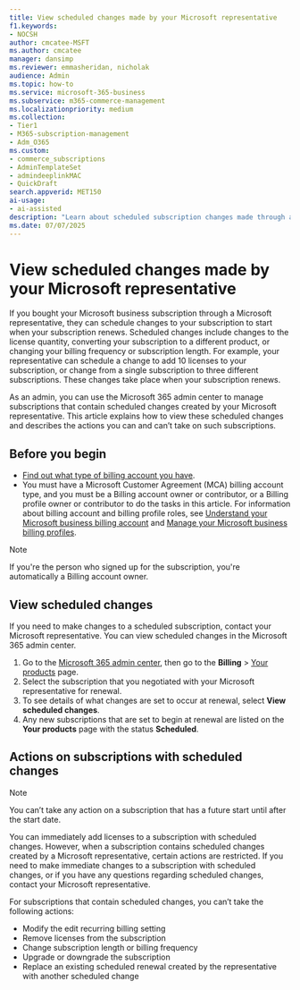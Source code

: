 ```yaml
---
title: View scheduled changes made by your Microsoft representative
f1.keywords:
- NOCSH
author: cmcatee-MSFT
ms.author: cmcatee
manager: dansimp
ms.reviewer: emmasheridan, nicholak
audience: Admin
ms.topic: how-to
ms.service: microsoft-365-business
ms.subservice: m365-commerce-management
ms.localizationpriority: medium
ms.collection:
- Tier1
- M365-subscription-management
- Adm_O365
ms.custom:
- commerce_subscriptions
- AdminTemplateSet
- admindeeplinkMAC
- QuickDraft
search.appverid: MET150
ai-usage:
- ai-assisted
description: "Learn about scheduled subscription changes made through a Microsoft representative and how to view them in the Microsoft 365 admin center."
ms.date: 07/07/2025
---
```


# View scheduled changes made by your Microsoft representative

If you bought your Microsoft business subscription through a Microsoft representative, they can schedule changes to your subscription to start when your subscription renews. Scheduled changes include changes to the license quantity, converting your subscription to a different product, or changing your billing frequency or subscription length. For example, your representative can schedule a change to add 10 licenses to your subscription, or  change from a single subscription to three different subscriptions. These changes take place when your subscription renews.

As an admin, you can use the Microsoft 365 admin center to manage subscriptions that contain scheduled changes created by your Microsoft representative. This article explains how to view these scheduled changes and describes the actions you can and can’t take on such subscriptions.

## Before you begin

- [Find out what type of billing account you have](../manage-billing-accounts.md#view-my-billing-accounts).
- You must have a Microsoft Customer Agreement (MCA) billing account type, and you must be a Billing account owner or contributor, or a Billing profile owner or contributor to do the tasks in this article. For information about billing account and billing profile roles, see [Understand your Microsoft business billing account](../manage-billing-accounts.md) and [Manage your Microsoft business billing profiles](../billing-and-payments/manage-billing-profiles.md).

> [!NOTE]
> If you're the person who signed up for the subscription, you're automatically a Billing account owner.

## View scheduled changes

If you need to make changes to a scheduled subscription, contact your Microsoft representative. You can view scheduled changes in the Microsoft 365 admin center.

1. Go to the <a href="https://go.microsoft.com/fwlink/p/?linkid=2024339" target="_blank">Microsoft 365 admin center</a>, then go to the **Billing** > <a href="https://go.microsoft.com/fwlink/p/?linkid=842054" target="_blank">Your products</a> page.
2. Select the subscription that you negotiated with your Microsoft representative for renewal.
3. To see details of what changes are set to occur at renewal, select **View scheduled changes**.
4. Any new subscriptions that are set to begin at renewal are listed on the **Your products** page with the status **Scheduled**.

## Actions on subscriptions with scheduled changes

> [!NOTE]
> You can’t take any action on a subscription that has a future start until after the start date.

You can immediately add licenses to a subscription with scheduled changes. However, when a subscription contains scheduled changes created by a Microsoft representative, certain actions are restricted. If you need to make immediate changes to a subscription with scheduled changes, or if you have any questions regarding scheduled changes, contact your Microsoft representative.

For subscriptions that contain scheduled changes, you can’t take the following actions:

- Modify the edit recurring billing setting
- Remove licenses from the subscription
- Change subscription length or billing frequency
- Upgrade or downgrade the subscription
- Replace an existing scheduled renewal created by the representative with another scheduled change
